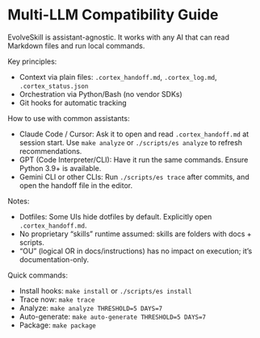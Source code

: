 # Multi-LLM Compatibility Guide

EvolveSkill is assistant-agnostic. It works with any AI that can read Markdown files and run local commands.

Key principles:
- Context via plain files: `.cortex_handoff.md`, `.cortex_log.md`, `.cortex_status.json`
- Orchestration via Python/Bash (no vendor SDKs)
- Git hooks for automatic tracking

How to use with common assistants:
- Claude Code / Cursor: Ask it to open and read `.cortex_handoff.md` at session start. Use `make analyze` or `./scripts/es analyze` to refresh recommendations.
- GPT (Code Interpreter/CLI): Have it run the same commands. Ensure Python 3.9+ is available.
- Gemini CLI or other CLIs: Run `./scripts/es trace` after commits, and open the handoff file in the editor.

Notes:
- Dotfiles: Some UIs hide dotfiles by default. Explicitly open `.cortex_handoff.md`.
- No proprietary “skills” runtime assumed: skills are folders with docs + scripts.
- “OU” (logical OR in docs/instructions) has no impact on execution; it’s documentation-only.

Quick commands:
- Install hooks: `make install` or `./scripts/es install`
- Trace now: `make trace`
- Analyze: `make analyze THRESHOLD=5 DAYS=7`
- Auto-generate: `make auto-generate THRESHOLD=5 DAYS=7`
- Package: `make package`
